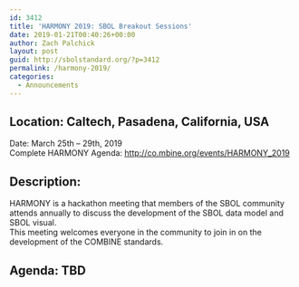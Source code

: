 ```yaml
---
id: 3412
title: 'HARMONY 2019: SBOL Breakout Sessions'
date: 2019-01-21T00:40:26+00:00
author: Zach Palchick
layout: post
guid: http://sbolstandard.org/?p=3412
permalink: /harmony-2019/
categories:
  - Announcements
---
```

## Location: **Caltech, Pasadena, California, USA**  
Date: March 25th &#8211; 29th, 2019  
Complete HARMONY Agenda: <http://co.mbine.org/events/HARMONY_2019>

## Description:

HARMONY is a hackathon meeting that members of the SBOL community attends annually to discuss the development of the SBOL data model and SBOL visual.  
This meeting welcomes everyone in the community to join in on the development of the COMBINE standards.

## Agenda: TBD